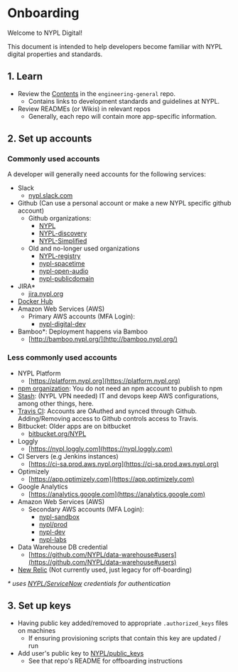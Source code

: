 # Onboarding

Welcome to NYPL Digital!

This document is intended to help developers become familiar with NYPL digital properties and standards.

## 1. Learn

- Review the [Contents](../README.md#contents) in the `engineering-general` repo.
  - Contains links to development standards and guidelines at NYPL.
- Review READMEs (or Wikis) in relevant repos
  - Generally, each repo will contain more app-specific information.

## 2. Set up accounts

### Commonly used accounts

A developer will generally need accounts for the following services:
- Slack
    - [nypl.slack.com](https://nypl.slack.com/)
- Github (Can use a personal account or make a new NYPL specific github account)
    - Github organizations:
        - [NYPL](https://github.com/NYPL)
        - [NYPL-discovery](https://github.com/NYPL-discovery)
        - [NYPL-Simplified](https://github.com/NYPL-Simplified)
    - Old and no-longer used organizations
        - [NYPL-registry](https://github.com/NYPL-registry)
        - [nypl-spacetime](https://github.com/nypl-spacetime)
        - [nypl-open-audio](https://github.com/nypl-openaudio)
        - [nypl-publicdomain](https://github.com/NYPL-publicdomain)
- JIRA*
    - [jira.nypl.org](https://jira.nypl.org/)
- [Docker Hub](https://hub.docker.com/u/nypl/)
- Amazon Web Services (AWS)
    - Primary AWS accounts (MFA Login):
        - [nypl-digital-dev](https://nypl-digital-dev.signin.aws.amazon.com/console)
- Bamboo*: Deployment happens via Bamboo 
    - [http://bamboo.nypl.org/](http://bamboo.nypl.org/)

### Less commonly used accounts

- NYPL Platform
    - [https://platform.nypl.org](https://platform.nypl.org)
- [npm organization](https://www.npmjs.com/org/nypl): You do not need an npm account to publish to npm 
- [Stash](https://stash.nypl.org/): (NYPL VPN needed) IT and devops keep AWS configurations, among other things, here.
- [Travis CI](https://travis-ci.com): Accounts are OAuthed and synced through Github. Adding/Removing access to Github controls access to Travis.
- Bitbucket: Older apps are on bitbucket
    - [bitbucket.org/NYPL](https://bitbucket.org/NYPL)
- Loggly
    - [https://nypl.loggly.com](https://nypl.loggly.com)
- CI Servers (e.g Jenkins instances)
    - [https://ci-sa.prod.aws.nypl.org](https://ci-sa.prod.aws.nypl.org)
- Optimizely
    - [https://app.optimizely.com](https://app.optimizely.com)
- Google Analytics
    - [https://analytics.google.com](https://analytics.google.com)
- Amazon Web Services (AWS)
    - Secondary AWS accounts (MFA Login):
        - [nypl-sandbox](https://nypl-sandbox.signin.aws.amazon.com/console)
        - [nypl/prod](https://nypl.signin.aws.amazon.com/console)
        - [nypl-dev](https://nypl-dev.signin.aws.amazon.com/console)
        - [nypl-labs](https://nypl-labs.signin.aws.amazon.com/console)
- Data Warehouse DB credential
    - [https://github.com/NYPL/data-warehouse#users](https://github.com/NYPL/data-warehouse#users)
- [New Relic](https://newrelic.com/) (Not currently used, just legacy for off-boarding)

*&#42; uses [NYPL/ServiceNow](https://nyplprod.service-now.com) credentials for authentication*

## 3. Set up keys

* Having public key added/removed to appropriate `.authorized_keys` files on machines
  * If ensuring provisioning scripts that contain this key are updated / run
* Add user's public key to [NYPL/public_keys](https://github.com/NYPL/public_keys)
  * See that repo's README for offboarding instructions
